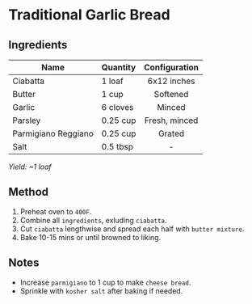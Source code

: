 # Traditional Garlic Bread

## Ingredients

| Name                | Quantity | Configuration |
| ------------------- | -------- | :-----------: |
| Ciabatta            | 1 loaf   |  6x12 inches  |
| Butter              | 1 cup    |   Softened    |
| Garlic              | 6 cloves |    Minced     |
| Parsley             | 0.25 cup | Fresh, minced |
| Parmigiano Reggiano | 0.25 cup |    Grated     |
| Salt                | 0.5 tbsp |       -       |

_Yield: ~1 loaf_

## Method

1. Preheat oven to `400F`.
1. Combine all `ingredients`, exluding `ciabatta`.
1. Cut `ciabatta` lengthwise and spread each half with `butter mixture`.
1. Bake 10-15 mins or until browned to liking.

## Notes

- Increase `parmigiano` to 1 cup to make `cheese bread`.
- Sprinkle with `kosher salt` after baking if needed.
